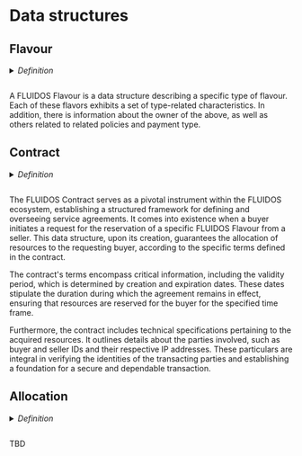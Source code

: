 # Data structures

## Flavour

<details>
<summary><i>Definition</i><p></summary>

> A FLUIDOS Flavour is the description of available resources or services configuration.

</details>

A FLUIDOS Flavour is a data structure describing a specific type of flavour. Each of these flavors exhibits a set of type-related characteristics. In addition, there is information about the owner of the above, as well as others related to related policies and payment type.

## Contract

<details>
<summary><i>Definition</i><p></summary>

> A FLUIDOS Contract is the stipulated agreement between buyer and seller of a purchase of a specific FLUIDOS Flavour.

</details>

The FLUIDOS Contract serves as a pivotal instrument within the FLUIDOS ecosystem, establishing a structured framework for defining and overseeing service agreements. It comes into existence when a buyer initiates a request for the reservation of a specific FLUIDOS Flavour from a seller. This data structure, upon its creation, guarantees the allocation of resources to the requesting buyer, according to the specific terms defined in the contract.

The contract's terms encompass critical information, including the validity period, which is determined by creation and expiration dates. These dates stipulate the duration during which the agreement remains in effect, ensuring that resources are reserved for the buyer for the specified time frame.

Furthermore, the contract includes technical specifications pertaining to the acquired resources. It outlines details about the parties involved, such as buyer and seller IDs and their respective IP addresses. These particulars are integral in verifying the identities of the transacting parties and establishing a foundation for a secure and dependable transaction.

## Allocation

<details>
<summary><i>Definition</i><p></summary>

> TBD

</details>

TBD